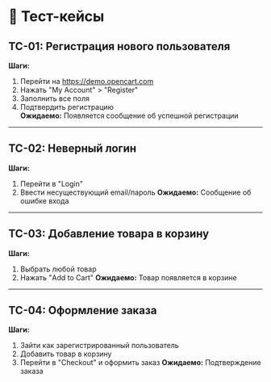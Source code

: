 # 🧪 Тест-кейсы

## TC-01: Регистрация нового пользователя
**Шаги:**
1. Перейти на https://demo.opencart.com
2. Нажать "My Account" > "Register"
3. Заполнить все поля
4. Подтвердить регистрацию  
**Ожидаемо:** Появляется сообщение об успешной регистрации

---

## TC-02: Неверный логин
**Шаги:**
1. Перейти в "Login"
2. Ввести несуществующий email/пароль
**Ожидаемо:** Сообщение об ошибке входа

---

## TC-03: Добавление товара в корзину
**Шаги:**
1. Выбрать любой товар
2. Нажать "Add to Cart"
**Ожидаемо:** Товар появляется в корзине

---

## TC-04: Оформление заказа
**Шаги:**
1. Зайти как зарегистрированный пользователь
2. Добавить товар в корзину
3. Перейти в "Checkout" и оформить заказ
**Ожидаемо:** Подтверждение заказа
